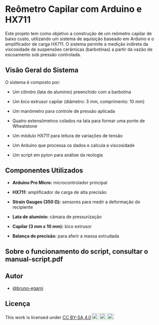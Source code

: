 
# Reômetro Capilar com Arduino e HX711

Este projeto tem como objetivo a construção de um reômetro capilar de baixo custo, utilizando um sistema de aquisição baseado em Arduino e o amplificador de carga HX711. O sistema permite a medição indireta da viscosidade de suspensões cerâmicas (barbotinas) a partir da vazão de escoamento sob pressão controlada.

## Visão Geral do Sistema

O sistema é composto por:

-   Um cilindro (lata de alumínio) preenchido com a barbotina
    
-   Um bico extrusor capilar (diâmetro: 3 mm, comprimento: 10 mm)
    
-   Um manômetro para controle de pressão aplicada
    
-   Quatro extensômetros colados na lata para formar uma ponte de Wheatstone
    
-   Um módulo HX711 para leitura de variações de tensão
    
-   Um Arduino que processa os dados e calcula a viscosidade

-   Um script em pyton para análise da reologia
    

## Componentes Utilizados

-   **Arduino Pro Micro:** microcontrolador principal
    
-   **HX711:** amplificador de carga de alta precisão
    
-   **Strain Gauges (350 Ω):** sensores para medir a deformação do recipiente
   
-   **Lata de alumínio:** câmara de pressurização
    
-   **Capilar (3 mm x 10 mm):** bico extrusor
    
-   **Balança de precisão:** para aferir a massa extrudada
    
## Sobre o funcionamento do script, consultar o manual-script.pdf 


  

## Autor

- [@bruno-egami](https://github.com/bruno-egami)


## Licença


<p xmlns:cc="http://creativecommons.org/ns#" >This work is licensed under <a href="http://creativecommons.org/licenses/by-sa/4.0/?ref=chooser-v1" target="_blank" rel="license noopener noreferrer" style="display:inline-block;">CC BY-SA 4.0<img style="height:22px!important;margin-left:3px;vertical-align:text-bottom;" src="https://mirrors.creativecommons.org/presskit/icons/cc.svg?ref=chooser-v1"><img style="height:22px!important;margin-left:3px;vertical-align:text-bottom;" src="https://mirrors.creativecommons.org/presskit/icons/by.svg?ref=chooser-v1"><img style="height:22px!important;margin-left:3px;vertical-align:text-bottom;" src="https://mirrors.creativecommons.org/presskit/icons/sa.svg?ref=chooser-v1"></a></p>
